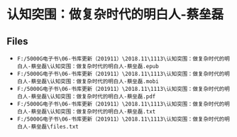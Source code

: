 # 认知突围：做复杂时代的明白人-蔡垒磊

## Files

- `F:/5000G电子书\06-书库更新（201911）\2018.11\1113\认知突围：做复杂时代的明白人-蔡垒磊\认知突围：做复杂时代的明白人-蔡垒磊.epub`
- `F:/5000G电子书\06-书库更新（201911）\2018.11\1113\认知突围：做复杂时代的明白人-蔡垒磊\认知突围：做复杂时代的明白人-蔡垒磊.mobi`
- `F:/5000G电子书\06-书库更新（201911）\2018.11\1113\认知突围：做复杂时代的明白人-蔡垒磊\认知突围：做复杂时代的明白人-蔡垒磊.pdf`
- `F:/5000G电子书\06-书库更新（201911）\2018.11\1113\认知突围：做复杂时代的明白人-蔡垒磊\认知突围：做复杂时代的明白人-蔡垒磊.txt`
- `F:/5000G电子书\06-书库更新（201911）\2018.11\1113\认知突围：做复杂时代的明白人-蔡垒磊\files.txt`
